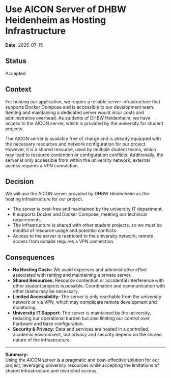 # Use AICON Server of DHBW Heidenheim as Hosting Infrastructure

**Date:** 2025-07-15

## Status

Accepted

## Context

For hosting our application, we require a reliable server infrastructure that supports Docker Compose and is accessible to our development team. Renting and maintaining a dedicated server would incur costs and administrative overhead. As students of DHBW Heidenheim, we have access to the AICON server, which is provided by the university for student projects.

The AICON server is available free of charge and is already equipped with the necessary resources and network configuration for our project. However, it is a shared resource, used by multiple student teams, which may lead to resource contention or configuration conflicts. Additionally, the server is only accessible from within the university network; external access requires a VPN connection.

## Decision

We will use the AICON server provided by DHBW Heidenheim as the hosting infrastructure for our project.

- The server is cost-free and maintained by the university IT department.
- It supports Docker and Docker Compose, meeting our technical requirements.
- The infrastructure is shared with other student projects, so we must be mindful of resource usage and potential conflicts.
- Access to the server is restricted to the university network; remote access from outside requires a VPN connection.

## Consequences

* **No Hosting Costs:** We avoid expenses and administrative effort associated with renting and maintaining a private server.
* **Shared Resources:** Resource contention or accidental interference with other student projects is possible. Coordination and communication with other teams may be necessary.
* **Limited Accessibility:** The server is only reachable from the university network or via VPN, which may complicate remote development and monitoring.
* **University IT Support:** The server is maintained by the university, reducing our operational burden but also limiting our control over hardware and base configuration.
* **Security & Privacy:** Data and services are hosted in a controlled, academic environment, but privacy and security depend on the shared nature of the infrastructure.

---

**Summary:**  
Using the AICON server is a pragmatic and cost-effective solution for our project, leveraging university resources while accepting the limitations of shared infrastructure and restricted access.